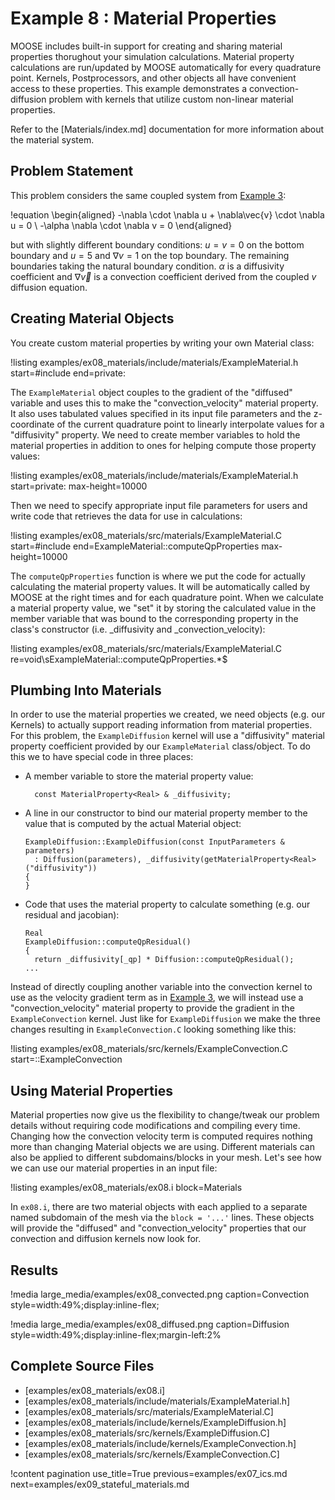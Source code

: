 # Example 8 : Material Properties

MOOSE includes built-in support for creating and sharing material properties thorughout your
simulation calculations. Material property calculations are run/updated by MOOSE automatically for
every quadrature point. Kernels, Postprocessors, and other objects all have convenient access to
these properties.  This example demonstrates a convection-diffusion problem with kernels that
utilize custom non-linear material properties.

Refer to the [Materials/index.md] documentation for more information about the material system.

## Problem Statement

This problem considers the same coupled system from [Example 3](examples/ex03_coupling.md):

!equation
\begin{aligned}
-\nabla \cdot \nabla u + \nabla\vec{v} \cdot \nabla u = 0 \\
-\alpha \nabla \cdot \nabla v = 0
\end{aligned}

but with slightly different boundary conditions: $u=v=0$ on the bottom boundary and $u=5$ and
$\nabla v=1$ on the top boundary. The remaining boundaries taking the natural boundary condition.
$\alpha$ is a diffusivity coefficient and $\nabla\vec{v}$ is a convection coefficient derived from
the coupled $v$ diffusion equation.

## Creating Material Objects

You create custom material properties by writing your own Material class:

!listing examples/ex08_materials/include/materials/ExampleMaterial.h start=#include end=private:

The `ExampleMaterial` object couples to the gradient of the "diffused" variable and uses this to
make the "convection_velocity" material property.  It also uses tabulated values specified in its
input file parameters and the z-coordinate of the current quadrature point to linearly interpolate
values for a "diffusivity" property.  We need to create member variables to hold the material
properties in addition to ones for helping compute those property values:

!listing examples/ex08_materials/include/materials/ExampleMaterial.h start=private: max-height=10000

Then we need to specify appropriate input file parameters for users and write code that retrieves
the data for use in calculations:

!listing examples/ex08_materials/src/materials/ExampleMaterial.C start=#include end=ExampleMaterial::computeQpProperties max-height=10000

The `computeQpProperties` function is where we put the code for actually calculating the material
property values. It will be automatically called by MOOSE at the right times and for each
quadrature point.  When we calculate a material property value,  we "set" it by storing the
calculated value in the member variable that was bound to the corresponding property in the
class's constructor (i.e.  _diffusivity and _convection_velocity):

!listing examples/ex08_materials/src/materials/ExampleMaterial.C re=void\sExampleMaterial::computeQpProperties.*$

## Plumbing Into Materials

In order to use the material properties we created, we need objects (e.g. our Kernels) to actually
support reading information from material properties.  For this problem, the `ExampleDiffusion`
kernel will use a "diffusivity" material property coefficient provided by our `ExampleMaterial`
class/object.  To do this we to have special code in three places:

- A member variable to store the material property value:

  ```
    const MaterialProperty<Real> & _diffusivity;
  ```

- A line in our constructor to bind our material property member to the value that is computed by
  the actual Material object:

  ```
  ExampleDiffusion::ExampleDiffusion(const InputParameters & parameters)
    : Diffusion(parameters), _diffusivity(getMaterialProperty<Real>("diffusivity"))
  {
  }
  ```

- Code that uses the material property to calculate something (e.g. our residual and jacobian):

  ```
  Real
  ExampleDiffusion::computeQpResidual()
  {
    return _diffusivity[_qp] * Diffusion::computeQpResidual();
  ...
  ```

Instead of directly coupling another variable into the convection kernel to use as the velocity
gradient term as in [Example 3](examples/ex03_coupling.md), we will instead use a
"convection_velocity" material property to provide the gradient in the `ExampleConvection` kernel.
Just like for `ExampleDiffusion` we make the three changes resulting in `ExampleConvection.C`
looking something like this:

!listing examples/ex08_materials/src/kernels/ExampleConvection.C start=::ExampleConvection

## Using Material Properties

Material properties now give us the flexibility to change/tweak our problem details without
requiring code modifications and compiling every time.  Changing how the convection velocity term
is computed requires nothing more than changing Material objects we are using. Different materials
can also be applied to different subdomains/blocks in your mesh. Let's see how we can use our
material properties in an input file:

!listing examples/ex08_materials/ex08.i block=Materials

In `ex08.i`, there are two material objects with each applied to a separate named subdomain of the
mesh via the `block = '...'` lines. These objects will provide the "diffused" and
"convection_velocity" properties that our convection and diffusion kernels now look for.

## Results

!media large_media/examples/ex08_convected.png
       caption=Convection
       style=width:49%;display:inline-flex;

!media large_media/examples/ex08_diffused.png
       caption=Diffusion
       style=width:49%;display:inline-flex;margin-left:2%

## Complete Source Files

- [examples/ex08_materials/ex08.i]
- [examples/ex08_materials/include/materials/ExampleMaterial.h]
- [examples/ex08_materials/src/materials/ExampleMaterial.C]
- [examples/ex08_materials/include/kernels/ExampleDiffusion.h]
- [examples/ex08_materials/src/kernels/ExampleDiffusion.C]
- [examples/ex08_materials/include/kernels/ExampleConvection.h]
- [examples/ex08_materials/src/kernels/ExampleConvection.C]

!content pagination use_title=True
                    previous=examples/ex07_ics.md
                    next=examples/ex09_stateful_materials.md
